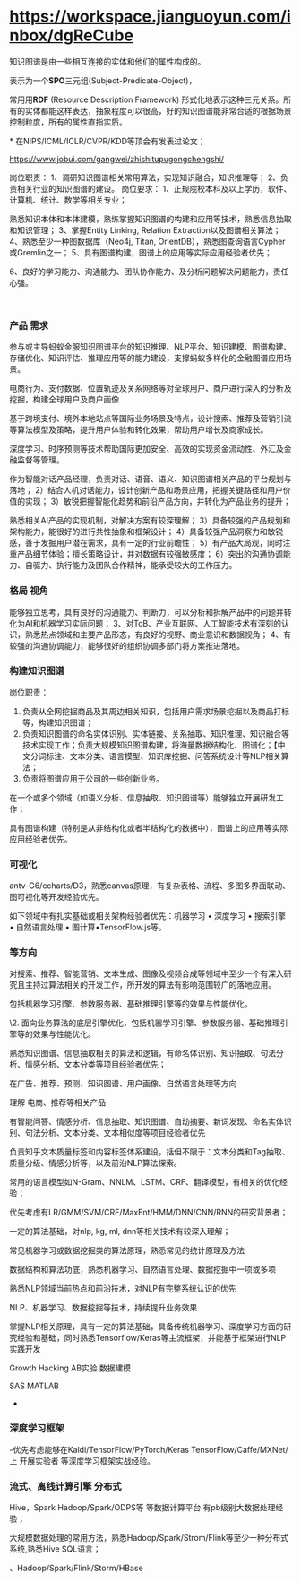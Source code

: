 # https://workspace.jianguoyun.com/inbox/dgReCube











知识图谱是由一些相互连接的实体和他们的属性构成的。

表示为一个**SPO**三元组(Subject-Predicate-Object)，

常用用**RDF** (Resource Description Framework) 形式化地表示这种三元关系。所有的实体都能这样表达，抽象程度可以很高，好的知识图谱能非常合适的根据场景控制粒度，所有的属性直指实质。



\* 在NIPS/ICML/ICLR/CVPR/KDD等顶会有发表过论文；        



https://www.jobui.com/gangwei/zhishitupugongchengshi/

岗位职责：
 1、调研知识图谱相关常用算法，实现知识融合，知识推理等；
 2、负责相关行业的知识图谱的建设。
 岗位要求：
 1、正规院校本科及以上学历，软件、计算机、统计、数学等相关专业；

熟悉知识本体和本体建模，熟练掌握知识图谱的构建和应用等技术，熟悉信息抽取和知识管理；
 3、掌握Entity Linking, Relation Extraction以及图谱相关算法；
 4、熟悉至少一种图数据库（Neo4j, Titan, OrientDB），熟悉图查询语言Cypher或Gremlin之一；
 5、具有图谱构建，图谱上的应用等实际应用经验者优先；
                                        
 6、良好的学习能力、沟通能力、团队协作能力、及分析问题解决问题能力，责任心强。 							

​                    



### 产品 需求

参与或主导蚂蚁金服知识图谱平台的知识推理、NLP平台、知识建模、图谱构建、存储优化、知识评估、推理应用等的能力建设，支撑蚂蚁多样化的金融图谱应用场景。

电商行为、支付数据、位置轨迹及关系网络等对全球用户、商户进行深入的分析及挖掘，构建全球用户及商户画像

基于跨境支付、境外本地站点等国际业务场景及特点，设计搜索、推荐及营销引流等算法模型及策略，提升用户体验和转化效果，帮助用户增长及商家成长。

深度学习、时序预测等技术帮助国际更加安全、高效的实现资金流动性、外汇及金融监督等管理。





作为智能对话产品经理，负责对话、语音、语义、知识图谱相关产品的平台规划与落地；
2）结合人机对话能力，设计创新产品和场景应用，把握关键路径和用户价值的实现；
3）敏锐把握智能化趋势和前沿产品方向，并转化为产品业务的提升；



熟悉相关AI产品的实现机制，对解决方案有较深理解；
3）具备较强的产品规划和架构能力，能很好的进行共性抽象和框架设计；
4）具备较强产品洞察力和敏锐感，善于发掘用户潜在需求，具有一定的行业前瞻性；
5）有产品大局观，同时注重产品细节体验；擅长策略设计，并对数据有较强敏感度；
6）突出的沟通协调能力、自驱力、执行能力及团队合作精神，能承受较大的工作压力。                            

### 格局 视角



能够独立思考，具有良好的沟通能力、判断力，可以分析和拆解产品中的问题并转化为AI和机器学习实际问题；
3、对ToB、产业互联网、人工智能技术有深刻的认识，熟悉热点领域和主要产品形态，有良好的视野、商业意识和数据视角；
4、有较强的沟通协调能力，能够很好的组织协调多部门将方案推进落地。                            

### 构建知识图谱

岗位职责：
1.	负责从全网挖掘商品及其周边相关知识，包括用户需求场景挖掘以及商品打标等，构建知识图谱；
2.	负责知识图谱的命名实体识别、实体链接、关系抽取、知识推理、知识融合等技术实现工作；负责大规模知识图谱构建，将海量数据结构化、图谱化；【中文分词标注、文本分类、语言模型、知识库挖掘、问答系统设计等NLP相关算法；
3.	负责将图谱应用于公司的一些创新业务。

在一个或多个领域（如语义分析、信息抽取、知识图谱等）能够独立开展研发工作；

具有图谱构建（特别是从非结构化或者半结构化的数据中），图谱上的应用等实际应用经验者优先。                            



### 可视化

antv-G6/echarts/D3，熟悉canvas原理，有复杂表格、流程、多图多界面联动、图可视化等开发经验优先。

如下领域中有扎实基础或相关架构经验者优先：机器学习 • 深度学习 •  搜索引擎 • 自然语言处理 • 图计算•TensorFlow.js等。                            



### 等方向

 对搜索、推荐、智能营销、文本生成、图像及视频合成等领域中至少一个有深入研究且主持过算法相关的开发工作，所开发的算法有影响范围较广的落地应用。



包括机器学习引擎、参数服务器、基础推理引擎等的效果与性能优化。

\2. 面向业务算法的底层引擎优化，包括机器学习引擎、参数服务器、基础推理引擎等的效果与性能优化。

熟悉知识图谱、信息抽取相关的算法和逻辑，有命名体识别、知识抽取、句法分析、情感分析、文本分类等项目经验者优先；





在广告、推荐、预测、知识图谱、用户画像、自然语言处理等方向

理解 电商、推荐等相关产品

有智能问答、情感分析、信息抽取、知识图谱、自动摘要、新词发现、命名实体识别、句法分析、文本分类、文本相似度等项目经验者优先

负责知乎文本质量标签和内容标签体系建设，括但不限于：文本分类和Tag抽取、质量分级、情感分析等，以及前沿NLP算法探索。 

常用的语言模型如N-Gram、NNLM、LSTM、CRF、翻译模型，有相关的优化经验；

优先考虑有LR/GMM/SVM/CRF/MaxEnt/HMM/DNN/CNN/RNN的研究背景者；

一定的算法基础，对nlp, kg, ml, dnn等相关技术有较深入理解；

常见机器学习或数据挖掘类的算法原理，熟悉常见的统计原理及方法

数据结构和算法功底，熟悉机器学习、自然语言处理、数据挖掘中一项或多项

熟悉NLP领域当前热点和前沿技术，对NLP有完整系统认识的优先

NLP、机器学习、数据挖掘等技术，持续提升业务效果

掌握NLP相关原理，具有一定的算法基础，具备传统机器学习、深度学习方面的研究经验和基础，同时熟悉Tensorflow/Keras等主流框架，并能基于框架进行NLP实践开发







Growth	Hacking AB实验 数据建模

SAS	MATLAB	

+

### 深度学习框架

-优先考虑能够在Kaldi/TensorFlow/PyTorch/Keras  TensorFlow/Caffe/MXNet/ 上 开展实验者  等深度学习框架实战经验。                            





### 流式、离线计算引擎 分布式 

Hive，Spark  Hadoop/Spark/ODPS等 等数据计算平台  有pb级别大数据处理经验；

大规模数据处理的常用方法，熟悉Hadoop/Spark/Strom/Flink等至少一种分布式系统,熟悉Hive SQL语言；



、Hadoop/Spark/Flink/Storm/HBase
